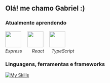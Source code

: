 ## Olá! me chamo Gabriel :)

### Atualmente aprendendo
<img src="https://cdn.jsdelivr.net/gh/devicons/devicon/icons/express/express-original.svg" height="50" />&nbsp;&nbsp;&nbsp;&nbsp;&nbsp;<img src="https://cdn.jsdelivr.net/gh/devicons/devicon/icons/react/react-original.svg" height="50" />&nbsp;&nbsp;&nbsp;&nbsp;&nbsp;<img src="https://cdn.jsdelivr.net/gh/devicons/devicon@latest/icons/typescript/typescript-original.svg" height="50" />
<br>*Express* &nbsp;&nbsp;&nbsp;&nbsp;&nbsp;&nbsp; *React* &nbsp;&nbsp;&nbsp;&nbsp; *TypeScript*

### Linguagens, ferramentas e frameworks
[![My Skills](https://skillicons.dev/icons?i=js,html,css,git,github,nodejs,express,react,styledcomponents,webpack,mongodb)](https://skillicons.dev)


          
          
          
          
          
          

          

